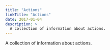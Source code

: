 ```yaml
---
title: "Actions"
linkTitle: "Actions"
date: 2017-01-04
description: >
  A collection of information about actions.
---
```


A collection of information about actions.